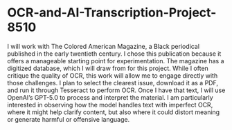 # OCR-and-AI-Transcription-Project-8510

I will work with The Colored American Magazine, a Black periodical published in the early twentieth century. I chose this publication because it offers a manageable starting point for experimentation. The magazine has a digitized database, which I will draw from for this project. While I often critique the quality of OCR, this work will allow me to engage directly with those challenges. I plan to select the clearest issue, download it as a PDF, and run it through Tesseract to perform OCR. Once I have that text, I will use OpenAI’s GPT-5.0 to process and interpret the material. I am particularly interested in observing how the model handles text with imperfect OCR, where it might help clarify content, but also where it could distort meaning or generate harmful or offensive language.
